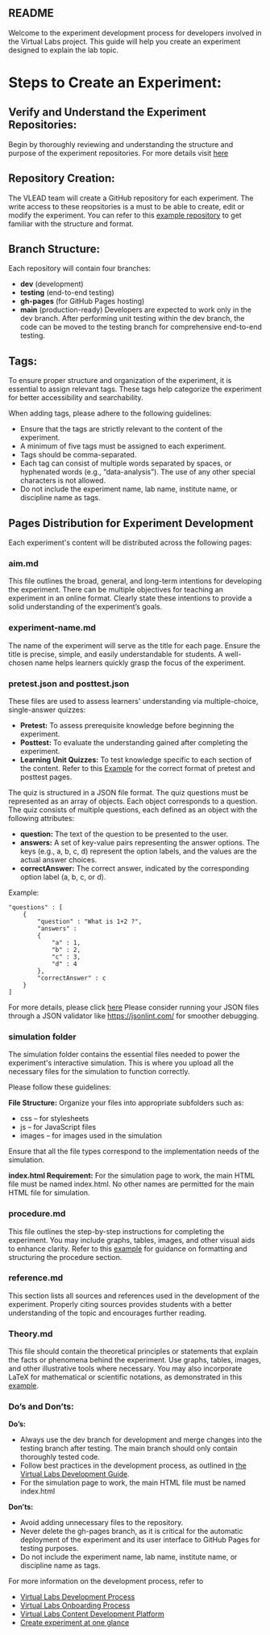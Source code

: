 ## README
Welcome to the experiment development process for developers involved in the Virtual Labs project. This guide will help you create an experiment designed to explain the lab topic. 

# Steps to Create an Experiment:
## Verify and Understand the Experiment Repositories:
Begin by thoroughly reviewing and understanding the structure and purpose of the experiment repositories. For more details visit [here](https://vlead.vlabs.ac.in/development/#development-process)

## Repository Creation:
The VLEAD team will create a GitHub repository for each experiment. The write access to these reopsitories is a must to be able to create, edit or modify the experiment. You can refer to this [example repository](https://github.com/virtual-labs-cms/exp-template) to get familiar with the structure and format.

## Branch Structure:
Each repository will contain four branches:
* **dev** (development)
* **testing** (end-to-end testing)
* **gh-pages** (for GitHub Pages hosting)
* **main** (production-ready)
Developers are expected to work only in the dev branch. After performing unit testing within the dev branch, the code can be moved to the testing branch for comprehensive end-to-end testing.

## Tags:
To ensure proper structure and organization of the experiment, it is essential to assign relevant tags. These tags help categorize the experiment for better accessibility and searchability.

When adding tags, please adhere to the following guidelines:
* Ensure that the tags are strictly relevant to the content of the experiment.
* A minimum of five tags must be assigned to each experiment.
* Tags should be comma-separated.
* Each tag can consist of multiple words separated by spaces, or hyphenated words (e.g., “data-analysis”). The use of any other special characters is not allowed.
* Do not include the experiment name, lab name, institute name, or discipline name as tags.

## Pages Distribution for Experiment Development
Each experiment's content will be distributed across the following pages:

### aim.md
This file outlines the broad, general, and long-term intentions for developing the experiment. There can be multiple objectives for teaching an experiment in an online format. Clearly state these intentions to provide a solid understanding of the experiment’s goals.

### experiment-name.md
The name of the experiment will serve as the title for each page. Ensure the title is precise, simple, and easily understandable for students. A well-chosen name helps learners quickly grasp the focus of the experiment.

### pretest.json and posttest.json
These files are used to assess learners' understanding via multiple-choice, single-answer quizzes:

* **Pretest:** To assess prerequisite knowledge before beginning the experiment.
* **Posttest:** To evaluate the understanding gained after completing the experiment.
* **Learning Unit Quizzes:** To test knowledge specific to each section of the content.
Refer to this [Example](https://eerc01-iiith.vlabs.ac.in/exp/compression-test-experiment/) for the correct format of pretest and posttest pages.

The quiz is structured in a JSON file format. The quiz questions must be represented as an array of objects. Each object corresponds to a question. The quiz consists of multiple questions, each defined as an object with the following attributes:
* **question:** The text of the question to be presented to the user.
* **answers:** A set of key-value pairs representing the answer options. The keys (e.g., a, b, c, d) represent the option labels, and the values are the actual answer choices.
* **correctAnswer:** The correct answer, indicated by the corresponding option label (a, b, c, or d).
  
Example:

  ```
  "questions" : [
      {
          "question" : "What is 1+2 ?",
          "answers" : 
          {
              "a" : 1,
              "b" : 2,
              "c" : 3,
              "d" : 4
          },
          "correctAnswer" : c
      }
  ]
  ```
For more details, please click [here](https://github.com/virtual-labs/ph3-lab-mgmt/blob/dev/docs/quiz.md)
Please consider running your JSON files through a JSON validator like https://jsonlint.com/ for smoother debugging. 

### simulation folder
The simulation folder contains the essential files needed to power the experiment's interactive simulation. This is where you upload all the necessary files for the simulation to function correctly.

Please follow these guidelines:

**File Structure:** Organize your files into appropriate subfolders such as:
* css – for stylesheets
* js – for JavaScript files
* images – for images used in the simulation

Ensure that all the file types correspond to the implementation needs of the simulation.

**index.html Requirement:**
For the simulation page to work, the main HTML file must be named index.html. No other names are permitted for the main HTML file for simulation.

### procedure.md
This file outlines the step-by-step instructions for completing the experiment. You may include graphs, tables, images, and other visual aids to enhance clarity. Refer to this [example](https://virtual-labs.github.io/exp-adder-circuit-iiith/procedure.html) for guidance on formatting and structuring the procedure section.

### reference.md
This section lists all sources and references used in the development of the experiment. Properly citing sources provides students with a better understanding of the topic and encourages further reading. 

### Theory.md
 This file should contain the theoretical principles or statements that explain the facts or phenomena behind the experiment. Use graphs, tables, images, and other illustrative tools where necessary. You may also incorporate LaTeX for mathematical or scientific notations, as demonstrated in this [example](https://virtual-labs.github.io/exp-adder-circuit-iiith/procedure.html).

### Do’s and Don’ts:
**Do’s:**
* Always use the dev branch for development and merge changes into the testing branch after testing. The main branch should only contain thoroughly tested code.
* Follow best practices in the development process, as outlined in [the Virtual Labs Development Guide](https://vlead.vlabs.ac.in/development/#basic-requirements-for-the-experiments12).
* For the simulation page to work, the main HTML file must be named index.html

**Don’ts:**
* Avoid adding unnecessary files to the repository.
* Never delete the gh-pages branch, as it is critical for the automatic deployment of the experiment and its user interface to GitHub Pages for testing purposes.
* Do not include the experiment name, lab name, institute name, or discipline name as tags.

For more information on the development process, refer to 
* [Virtual Labs Development Process](https://vlead.vlabs.ac.in/development/#development-process)
* [Virtual Labs Onboarding Process](https://vlead.vlabs.ac.in/development/#basic-requirements-for-the-experiments12)
* [Virtual Labs Content Development Platform](https://vlead.vlabs.ac.in/development/#getting-started)
* [Create experiment at one glance](https://virtual-labs-cms.netlify.app/)